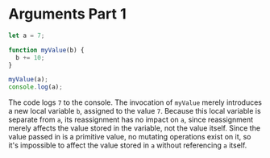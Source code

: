 # Arguments Part 1

```js
let a = 7;

function myValue(b) {
  b += 10;
}

myValue(a);
console.log(a);
```

The code logs `7` to the console. The invocation of `myValue` merely introduces a new local variable `b`, assigned to the value `7`. Because this local variable is separate from `a`, its reassignment has no impact on `a`, since reassignment merely affects the value stored in the variable, not the value itself. Since the value passed in is a primitive value, no mutating operations exist on it, so it's impossible to affect the value stored in `a` without referencing `a` itself.
